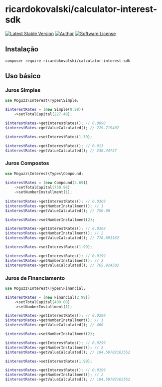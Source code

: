 # ricardokovalski/calculator-interest-sdk
  
[![Latest Stable Version](https://poser.pugx.org/ricardokovalski/calculator-installment/v/stable)](https://packagist.org/packages/ricardokovalski/calculator-interest-sdk)
[![Author](http://img.shields.io/badge/author-@ricardokovalski-blue.svg?style=flat-square)](https://github.com/ricardokovalski)
[![Software License](https://img.shields.io/badge/license-MIT-brightgreen.svg?style=flat-square)](https://github.com/ricardokovalski/calculator-interest-sdk/blob/master/LICENSE)
  
## Instalação
  
```
composer require ricardokovalski/calculator-interest-sdk
```
  
## Uso básico

### Juros Simples

```php
use Moguzz\Interest\Types\Simple;

$interestRates = (new Simple(0.98))
    ->setTotalCapital(227.49);

$interestRates->getInterestRates(); // 0.0098
$interestRates->getValueCalculated(); // 229.719402

$interestRates->setInterestRates(1.30);

$interestRates->getInterestRates(); // 0.013
$interestRates->getValueCalculated(); // 230.44737
```
  
### Juros Compostos
  
```php
use Moguzz\Interest\Types\Compound;
  
$interestRates = (new Compound(3.69))
    ->setTotalCapital(750.98)
    ->setNumberInstallment(1);
  
$interestRates->getInterestRates(); // 0.0369
$interestRates->getNumberInstallment(); // 1
$interestRates->getValueCalculated(); // 750.98

$interestRates->setNumberInstallment(2);

$interestRates->getInterestRates(); // 0.0369
$interestRates->getNumberInstallment(); // 2
$interestRates->getValueCalculated(); // 778.691162

$interestRates->setInterestRates(1.99);

$interestRates->getInterestRates(); // 0.0199
$interestRates->getNumberInstallment(); // 2
$interestRates->getValueCalculated(); // 765.924502
```

### Juros de Financiamento

```php
use Moguzz\Interest\Types\Financial;

$interestRates = (new Financial(2.99))
    ->setTotalCapital(400.00)
    ->setNumberInstallment(1);

$interestRates->getInterestRates(); // 0.0299
$interestRates->getNumberInstallment(); // 1
$interestRates->getValueCalculated(); // 400

$interestRates->setNumberInstallment(2);

$interestRates->getInterestRates(); // 0.0299
$interestRates->getNumberInstallment(); // 2
$interestRates->getValueCalculated(); // 104.50702103552

$interestRates->setInterestRates(1.99);

$interestRates->getInterestRates(); // 0.0199
$interestRates->getNumberInstallment(); // 2
$interestRates->getValueCalculated(); // 104.50702103552
```
